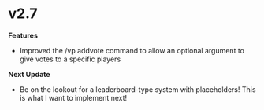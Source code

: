# v2.7

**Features**

* Improved the /vp addvote command to allow an optional  argument to give votes to a specific players

**Next Update**

* Be on the lookout for a leaderboard-type system with placeholders! This is what I want to implement next!

